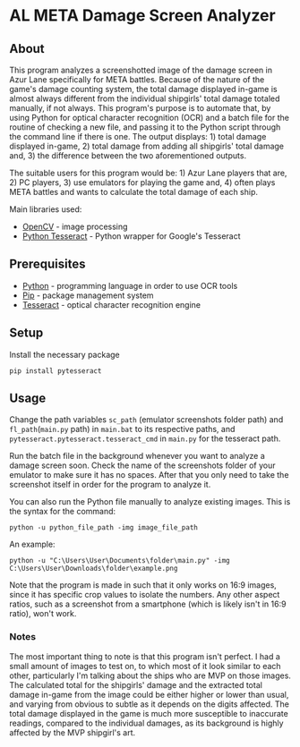 # AL META Damage Screen Analyzer
## About
This program analyzes a screenshotted image of the damage screen in Azur Lane specifically for META battles. Because of the nature of the game's damage counting system, the total damage displayed in-game is almost always different from the individual shipgirls' total damage totaled manually, if not always. This program's purpose is to automate that, by using Python for optical character recognition (OCR) and a batch file for the routine of checking a new file, and passing it to the Python script through the command line if there is one. The output displays: 1) total damage displayed in-game, 2) total damage from adding all shipgirls' total damage and, 3) the difference between the two aforementioned outputs.

The suitable users for this program would be: 1) Azur Lane players that are, 2) PC players, 3) use emulators for playing the game and, 4) often plays META battles and wants to calculate the total damage of each ship.

Main libraries used:
* [OpenCV](https://pypi.org/project/opencv-python) - image processing
* [Python Tesseract](https://github.com/madmaze/pytesseract) - Python wrapper for Google's Tesseract
## Prerequisites
* [Python](https://www.python.org/downloads) - programming language in order to use OCR tools
* [Pip](https://pip.pypa.io/en/stable/installation) - package management system
* [Tesseract](https://github.com/UB-Mannheim/tesseract/wiki) - optical character recognition engine
## Setup
Install the necessary package
```
pip install pytesseract
```
## Usage
Change the path variables `sc_path` (emulator screenshots folder path) and `fl_path`(`main.py` path) in `main.bat` to its respective paths, and `pytesseract.pytesseract.tesseract_cmd` in `main.py` for the tesseract path.

Run the batch file in the background whenever you want to analyze a damage screen soon. Check the name of the screenshots folder of your emulator to make sure it has no spaces. After that you only need to take the screenshot itself in order for the program to analyze it.

You can also run the Python file manually to analyze existing images. This is the syntax for the command:
```
python -u python_file_path -img image_file_path
```
An example:
```
python -u "C:\Users\User\Documents\folder\main.py" -img C:\Users\User\Downloads\folder\example.png
```
Note that the program is made in such that it only works on 16:9 images, since it has specific crop values to isolate the numbers. Any other aspect ratios, such as a screenshot from a smartphone (which is likely isn't in 16:9 ratio), won't work.
### Notes
The most important thing to note is that this program isn't perfect. I had a small amount of images to test on, to which most of it look similar to each other, particularly I'm talking about the ships who are MVP on those images. The calculated total for the shipgirls' damage and the extracted total damage in-game from the image could be either higher or lower than usual, and varying from obvious to subtle as it depends on the digits affected. The total damage displayed in the game is much more susceptible to inaccurate readings, compared to the individual damages, as its background is highly affected by the MVP shipgirl's art.
